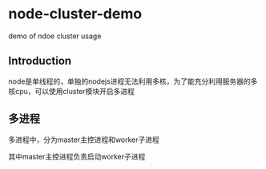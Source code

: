# node-cluster-demo
demo of ndoe cluster usage

## Introduction
node是单线程的，单独的nodejs进程无法利用多核，为了能充分利用服务器的多核cpu，可以使用cluster模块开启多进程

## 多进程
多进程中，分为master主控进程和worker子进程

其中master主控进程负责启动worker子进程
